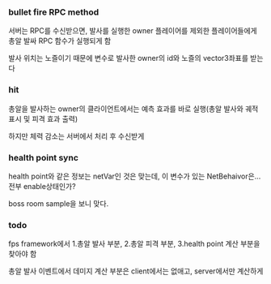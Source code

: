 ﻿### bullet fire RPC method
서버는 RPC를 수신받으면, 발사를 실행한 owner 플레이어를 제외한 플레이어들에게 총알 발싸 RPC 함수가 실행되게 함

발사 위치는 노즐이기 때문에 변수로 발사한 owner의 id와 노즐의 vector3좌표를 받는다

### hit
총알을 발사하는 owner의 클라이언트에서는 예측 효과를 바로 실행(총알 발사와 궤적 표시 및 피격 효과 출력)

하지만 체력 감소는 서버에서 처리 후 수신받게

### health point sync

health point와 같은 정보는 netVar인 것은 맞는데, 이 변수가 있는 NetBehaivor은... 전부 enable상태인가?

boss room sample을 보니 맞다.

### todo

fps framework에서 1.총알 발사 부분, 2.총알 피격 부분, 3.health point 계산 부분을 찾아야 함

총알 발사 이벤트에서 데미지 계산 부분은 client에서는 없애고, server에서만 계산하게


